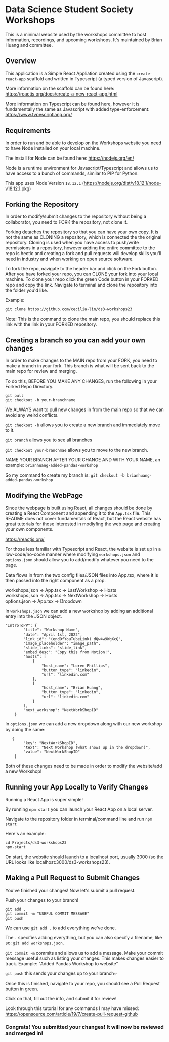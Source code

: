 # Data Science Student Society Workshops

This is a minimal website used by the workshops committee to host information, recordings, and upcoming workshops. It's maintained by Brian Huang and committee. 

## Overview

This application is a Simple React Appliation created using the `create-react-app` scaffold and written in Typescript (a typed version of Javascript).


More information on the scaffold can be found here: https://reactjs.org/docs/create-a-new-react-app.html


More information on Typescript can be found here, however it is fundamentally the same as Javascript with added type-enforcement: https://www.typescriptlang.org/

## Requirements
In order to run and be able to develop on the Workshops website you need to have Node installed on your local machine.

The install for Node can be found here: https://nodejs.org/en/

Node is a runtime environment for Javascript/Typescript and allows us to have access to a bunch of commands, similar to PIP for Python.

This app uses Node Version `18.12.1` (https://nodejs.org/dist/v18.12.1/node-v18.12.1.pkg)

## Forking the Repository
In order to modify/submit changes to the repository without being a collaborator, you need to FORK the repository, not clone it.

Forking detaches the repository so that you can have your own copy. It is not the same as CLONING a repository, which is connected the the original repository. Cloning is used when you have access to push/write permissions in a repository, however adding the entire committee to the repo is hectic and creating a fork and pull requests will develop skills you'll need in industry and when working on open source software.

To fork the repo, navigate to the header bar and click on the Fork button. After you have forked your repo, you can CLONE your fork into your local machine. To clone your repo click the green Code button in your FORKED repo and copy the link. Navigate to terminal and clone the repository into the folder you'd like.

Example:
```
git clone https://github.com/cecilia-lin/ds3-workshops23
```

Note: This is the command to clone the main repo, you should replace this link with the link in your FORKED repository.

## Creating a branch so you can add your own changes
In order to make changes to the MAIN repo from your FORK, you need to make a branch in your fork. This branch is what will be sent back to the main repo for review and merging. 

To do this, BEFORE YOU MAKE ANY CHANGES, run the following in your Forked Repo Directory.
```
git pull
git checkout -b your-branchname
```

We ALWAYS want to pull new changes in from the main repo so that we can avoid any weird conflicts.

`git checkout -b` allows you to create a new branch and immediately move to it. 

`git branch` allows you to see all branches

`git checkout your-branchmae` allows you to move to the new branch.

NAME YOUR BRANCH AFTER YOUR CHANGE AND WITH YOUR NAME, an example: `brianhuang-added-pandas-workshop`

So my command to create my branch is:
`git checkout -b brianhuang-added-pandas-workshop`

## Modifying the WebPage
Since the webpage is built using React, all changes should be done by creating a React Component and appending it to the `App.tsx` file. This README does not cover fundamentals of React, but the React website has great tutorials for those interested in modiyfing the web page and creating your own components.

https://reactjs.org/

For those less familiar with Typescript and React, the website is set up in a low-code/no-code manner where modifying `workshops.json` and `options.json` should allow you to add/modify whatever you need to the page.
  
Data flows in from the two config files/JSON files into App.tsx, where it is then passed into the right component as a prop.

workshops.json -> App.tsx -> LastWorkshop -> Hosts
<br>
workshops.json -> App.tsx -> NextWorkshop -> Hosts
<br>
options.json -> App.tsx -> Dropdown

In `workshops.json` we can add a new workshop by adding an additional entry into the JSON object.
```
"IntroToPP": {
        "title": "Workshop Name",
        "date": "April 1st, 2022",
        "link_id": "(endOfYouTubeLink) dQw4w9WgXcQ",
        "image_placeholder": "image_path",
        "slide_links": "slide_link",
        "embed_desc": "Copy this from Notion!",
        "hosts": [
            {
                "host_name": "Loren Phillips",
                "button_type": "linkedin",
                "url": "linkedin.com"
            },
            {
                "host_name": "Brian Huang",
                "button_type": "linkedin",
                "url": "linkedin.com"
            }
        ],
        "next_workshop": "NextWorkShopID"
    }
```

In `options.json` we can add a new dropdown along with our new workshop by doing the same:
```
   {
        "key": "NextWorkShopID",
        "text": "Next Workshop (what shows up in the dropdown)",
        "value": "NextWorkShopID"
    }
```

Both of these changes need to be made in order to modify the website/add a new Workshop!

## Running your App Locally to Verify Changes
Running a React App is super simple!

By running `npm start` you can launch your React App on a local server.

Navigate to the repository folder in terminal/command line and run `npm start`

Here's an example:
```
cd Projects/ds3-workshops23
npm-start
```

On start, the website should launch to a localhost port, usually 3000 (so the URL looks like localhost:3000/ds3-workshops23).

## Making a Pull Request to Submit Changes

You've finished your changes! Now let's submit a pull request. 

Push your changes to your branch!
```
git add .
git commit -m "USEFUL COMMIT MESSAGE"
git push
```

We can use `git add .` to add everything we've done. 

The `.` specifies adding everything, but you can also specify a filename, like so: `git add workshops.json`. 

`git commit -m` commits and allows us to add a message. Make your commit message useful such as listing your changes. This makes changes easier to track. Example: "Added Pandas Workshop to website"

`git push` this sends your changes up to your branch~

Once this is finished, navigate to your repo, you should see a Pull Request button in green.

Click on that, fill out the info, and submit it for review!

Look through this tutorial for any commands I may have missed: 
https://opensource.com/article/19/7/create-pull-request-github

### Congrats! You submitted your changes! It will now be reviewed and merged in!
